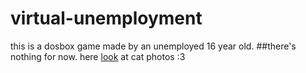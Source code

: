 # virtual-unemployment
this is a dosbox game made by an unemployed 16 year old.
##there's nothing for now. here [look](https://catoftheday.com/) at cat photos :3
